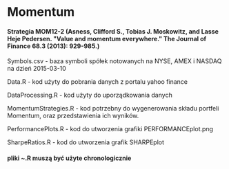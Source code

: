 # Momentum

#### Strategia MOM12-2 (Asness, Clifford S., Tobias J. Moskowitz, and Lasse Heje Pedersen. "Value and momentum everywhere." The Journal of Finance 68.3 (2013): 929-985.)


Symbols.csv - baza symboli spółek notowanych na NYSE, AMEX i NASDAQ na dzień 2015-03-10

Data.R - kod użyty do pobrania danych z portalu yahoo finance

DataProcessing.R - kod użyty do uporządkowania danych

MomentumStrategies.R - kod potrzebny do wygenerowania składu portfeli Momentum, oraz przedstawienia ich wyników.

PerformancePlots.R - kod do utworzenia grafiki PERFORMANCEplot.png

SharpeRatios.R - kod do utworzenia grafik SHARPEplot



#### pliki ~.R muszą być użyte chronologicznie
